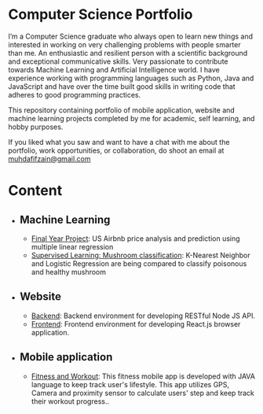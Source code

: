 # **Computer Science Portfolio**

I’m a Computer Science graduate who always open to learn new things and interested in working on very challenging problems with people smarter than me. An enthusiastic and resilient person with a scientific background and exceptional communicative skills. Very passionate to contribute towards Machine Learning and Artificial Intelligence world. I have experience working with programming languages such as Python, Java and JavaScript and have over the time built good skills in writing code that adheres to good programming practices.

This repository containing portfolio of mobile application, website and machine learning projects completed by me for academic, self learning, and hobby purposes. 

If you liked what you saw and want to have a chat with me about the portfolio, work opportunities, or collaboration, do shoot an email at muhdafifzain@gmail.com

# **Content**

* ## Machine Learning
  * [Final Year Project](https://github.com/muhammadafif133/portfolio/blob/866dacbd24a79fdbdeeb197f49bef8d11f7a9f75/US%20Airbnb%20Price%20Prediction.ipynb): US Airbnb price analysis and prediction using multiple linear regression
  * [Supervised Learning: Mushroom classification](mushroom.ipynb): K-Nearest Neighbor and Logistic Regression are being compared to classify poisonous and healthy mushroom
  
* ## Website
  * [Backend](https://github.com/muhammadafif133/Backend_Node.js.git): Backend environment for developing RESTful Node JS API. 
  * [Frontend](): Frontend environment for developing React.js browser application.

* ## Mobile application
  * [Fitness and Workout](): This fitness mobile app is developed with JAVA language to keep track user's lifestyle. This app utilizes GPS, Camera and proximity sensor to calculate users' step and keep track their workout progress..

